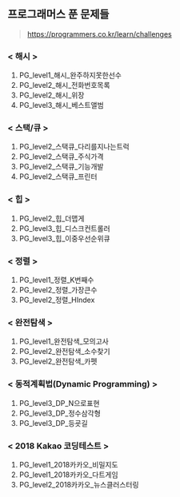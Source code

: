 ## 프로그래머스 푼 문제들
> https://programmers.co.kr/learn/challenges

### < 해시 >
1. PG_level1_해시_완주하지못한선수
2. PG_level2_해시_전화번호목록
3. PG_level2_해시_위장
4. PG_level3_해시_베스트앨범

### < 스택/큐 >
1. PG_level2_스택큐_다리를지나는트럭
2. PG_level2_스택큐_주식가격
3. PG_level2_스택큐_기능개발
4. PG_level2_스택큐_프린터

### < 힙 >
1. PG_level2_힙_더맵게
2. PG_level3_힙_디스크컨트롤러
3. PG_level3_힙_이중우선순위큐

### < 정렬 >
1. PG_level1_정렬_K번째수
2. PG_level2_정렬_가장큰수
3. PG_level2_정렬_HIndex

### < 완전탐색 >
1. PG_level1_완전탐색_모의고사
2. PG_level2_완전탐색_소수찾기
3. PG_level2_완전탐색_카펫

### < 동적계획법(Dynamic Programming) >
1. PG_level3_DP_N으로표현
2. PG_level3_DP_정수삼각형
3. PG_level3_DP_등굣길

### < 2018 Kakao 코딩테스트 >
1. PG_level1_2018카카오_비밀지도
2. PG_level1_2018카카오_다트게임
3. PG_level2_2018카카오_뉴스클러스터링

